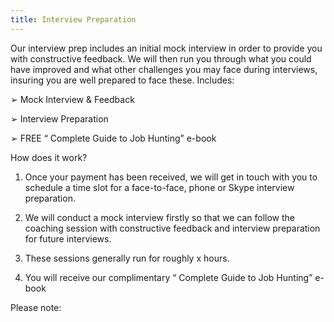 ```yaml
---
title: Interview Preparation
---
```

Our interview prep includes an initial mock interview in order to provide you with constructive feedback. We will then run you through what you could have improved and what other challenges you may face during interviews, insuring you are well prepared to face these. Includes:

➢	Mock Interview & Feedback

➢	Interview Preparation

➢	FREE “ Complete Guide to Job Hunting” e-book




How does it work?


1.	Once your payment has been received, we will get in touch with you to schedule a time slot for a face-to-face, phone or Skype interview preparation. 

2.	We will conduct a mock interview firstly so that we can follow the coaching session with constructive feedback and interview preparation for future interviews.

3.	These sessions generally run for roughly x hours. 

4.	You will receive our complimentary “ Complete Guide to Job Hunting” e-book


Please note:
